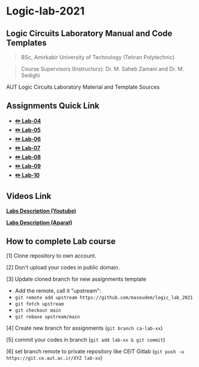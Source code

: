 # Logic-lab-2021

## Logic Circuits Laboratory Manual and Code Templates

> BSc, Amirkabir University of Technology (Tehran Polytechnic)

> Course Supervisors (Instructors): Dr. M. Saheb Zamani and Dr. M. Sedighi

AUT Logic Circuits Laboratory Material and Template Sources

## Assignments Quick Link

* [**:pencil2: Lab-04**](https://github.com/masoudem/logic_lab_2021/tree/main/assignment-04)
* [**:pencil2: Lab-05**](https://github.com/masoudem/logic_lab_2021/tree/main/assignment-05)
* [**:pencil2: Lab-06**](https://github.com/masoudem/logic_lab_2021/tree/main/assignment-06)
* [**:pencil2: Lab-07**](https://github.com/masoudem/logic_lab_2021/tree/main/assignment-07)
* [**:pencil2: Lab-08**](https://github.com/masoudem/logic_lab_2021/tree/main/assignment-08)
* [**:pencil2: Lab-09**](https://github.com/masoudem/logic_lab_2021/tree/main/assignment-09)
* [**:pencil2: Lab-10**](https://github.com/masoudem/logic_lab_2021/tree/main/assignment-10)

## Videos Link

[**Labs Description (Youtube)**](https://www.youtube.com/playlist?list=PLp-e3qhBVp4NdtIgALVikB80Xuf1YZUTF)

[**Labs Description (Aparat)**](https://www.aparat.com/playlist/641825)

## How to complete Lab course
[1] Clone repository to own account.

[2] Don't upload your codes in public domain.

[3] Update cloned branch for new assignments template
* Add the remote, call it "upstream":
* `git remote add upstream https://github.com/masoudem/logic_lab_2021`
* `git fetch upstream`
* `git checkout main`
* `git rebase upstream/main`

[4] Create new branch for assignments (`git branch ca-lab-xx`)

[5] commit your codes in branch (`git add lab-xx & git commit`)

[6] set branch remote to private repository like CEIT Gitlab (`git push -u https://git.ce.aut.ac.ir/XYZ lab-xx`)




